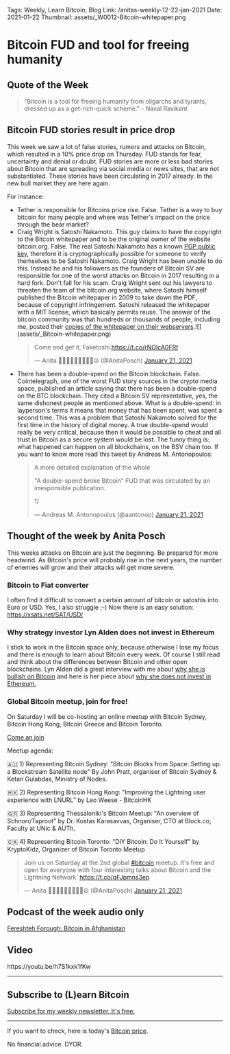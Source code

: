 Tags: Weekly, Learn Bitcoin, Blog
Link: /anitas-weekly-12-22-jan-2021
Date: 2021-01-22
Thumbnail: assets/_W0012-Bitcoin-whitepaper.png

# Bitcoin FUD and tool for freeing humanity

<h2>Quote of the Week</h2>
<blockquote>"Bitcoin is a tool for freeing humanity from oligarchs and tyrants, dressed up as a get-rich-quick scheme." - Naval Ravikant</blockquote>

<h2>Bitcoin FUD stories result in price drop</h2>
This week we saw a lot of false stories, rumors and attacks on Bitcoin, which resulted in a 10% price drop on Thursday. FUD stands for fear, uncertainty and denial or doubt. FUD stories are more or less bad stories about Bitcoin that are spreading via social media or news sites, that are not substantiated. These stories have been circulating in 2017 already. In the new bull market they are here again.

For instance:
<ul>
 	<li>Tether is responsible for Bitcoins price rise. False. Tether is a way to buy bitcoin for many people and where was Tether's impact on the price through the bear market?</li>
 	<li>Craig Wright is Satoshi Nakamoto. This guy claims to have the copyright to the Bitcoin whitepaper and to be the original owner of the website bitcoin.org. False. The real Satoshi Nakamoto has a known <a href="//bitcoin.org/satoshinakamoto.asc”" target="”_blank”" rel="noopener">PGP public key</a>, therefore it is cryptographically possible for someone to verify themselves to be Satoshi Nakamoto. Craig Wright has been unable to do this. Instead he and his followers as the founders of Bitcoin SV are responsible for one of the worst attacks on Bitcoin in 2017 resulting in a hard fork. Don't fall for his scam. Craig Wright sent out his lawyers to threaten the team of the bitcoin.org website, where Satoshi himself published the Bitcoin whitepaper in 2009 to take down the PDF, because of copyright infringement. Satoshi released the whitepaper with a MIT license, which basically permits reuse. The answer of the bitcoin community was that hundreds or thousands of people, including me, posted their <a href="https://anitaposch.com/bitcoin-whitepaper.pdf" rel="noopener" target="_blank">copies of the whitepaper on their webservers</a>.![](assets/_Bitcoin-whitepaper.png)
<div class="white-box">
<blockquote class="twitter-tweet"><p lang="en" dir="ltr">Come and get it, Faketoshi.<a href="https://t.co/rNOlcA0FRt">https://t.co/rNOlcA0FRt</a></p>&mdash; Anita ✊🏼🔑🏳️‍🌈🏊🏻🚴‍♂️☮️ (@AnitaPosch) <a href="https://twitter.com/AnitaPosch/status/1352223775484485633?ref_src=twsrc%5Etfw">January 21, 2021</a></blockquote> <script async src="https://platform.twitter.com/widgets.js" charset="utf-8"></script> </div>

 </li>
 	<li>There has been a double-spend on the Bitcoin blockchain. False. Cointelegraph, one of the worst FUD story sources in the crypto media space, published an article saying that there has been a double-spend on the BTC blockchain. They cited a Bitcoin SV representative, yes, the same dishonest people as mentioned above. What is a double-spend: in layperson's terms it means that money that has been spent, was spent a second time. This was a problem that Satoshi Nakamoto solved for the first time in the history of digital money. A true double-spend would really be very critical, because then it would be possible to cheat and all trust in Bitcoin as a secure system would be lost. The funny thing is: what happened can happen on all blockchains, on the BSV chain too. If you want to know more read this tweet by Andreas M. Antonopoulos:
<div class="white-box">
<blockquote class="twitter-tweet">
<p dir="ltr" lang="en">A more detailed explanation of the whole

"A double-spend broke Bitcoin" FUD that was circulated by an irresponsible publication.

1/</p>
— Andreas M. Antonopoulos (@aantonop) <a href="https://twitter.com/aantonop/status/1352258125932371968?ref_src=twsrc%5Etfw">January 21, 2021</a></blockquote>
<script async src="https://platform.twitter.com/widgets.js" charset="utf-8"></script>

</div></li>
</ul>


<h2>Thought of the week by Anita Posch</h2>
<div class="white-box">This weeks attacks on Bitcoin are just the beginning. Be prepared for more headwind. As Bitcoin's price will probably rise in the next years, the number of enemies will grow and their attacks will get more severe.</div>

<h3>Bitcoin to Fiat converter</h3>
I often find it difficult to convert a certain amount of bitcoin or satoshis into Euro or USD. Yes, I also struggle ;-) Now there is an easy solution: <a href="https://xsats.net/SAT/USD/" target="_blank" rel="noopener">https://xsats.net/SAT/USD/</a>
<h3>Why strategy investor Lyn Alden does not invest in Ethereum</h3>
I stick to work in the Bitcoin space only, because otherwise I lose my focus and there is enough to learn about Bitcoin every week. Of course I still read and think about the differences between Bitcoin and other open blockchains. Lyn Alden did a great interview with me about <a href="https://bitcoinundco.com/en/lyn-alden/" target="_blank" rel="noopener">why she is bullish on Bitcoin</a> and here is her piece about <a href="https://www.lynalden.com/ethereum-analysis/" target="_blank" rel="noopener">why she does not invest in Ethereum. </a>
<h3>Global Bitcoin meetup, join for free!</h3>
On Saturday I will be co-hosting an online meetup with Bitcoin Sydney, Bitcoin Hong Kong, Bitcoin Greece and Bitcoin Toronto.

<a href="https://youtu.be/JEiYSenTZnI" target="_blank" rel="noopener">Come an join</a>

Meetup agenda:

🇦🇺 1) Representing Bitcoin Sydney:
"Bitcoin Blocks from Space: Setting up a Blockstream Satellite node"
By John Pratt, organiser of Bitcoin Sydney &amp; Ketan Gulabdas, Ministry of Nodes.

🇭🇰 2) Representing Bitcoin Hong Kong:
"Improving the Lightning user experience with LNURL”
by Leo Weese - BitcoinHK

🇬🇷 3) Representing Thessaloniki's Bitcoin Meetup:
"An overview of Schnorr/Taproot"
by Dr. Kostas Karasavvas, Organiser, CTO at Block.co, Faculty at UNic &amp; AUTh.

🇨🇦 4) Representing Bitcoin Toronto:
"DIY Bitcoin: Do It Yourself"
by KryptoKidz, Organizer of Bitcoin Toronto Meetup
<div class="white-box">
<blockquote class="twitter-tweet">
<p dir="ltr" lang="en">Join us on Saturday at the 2nd global <a href="https://twitter.com/hashtag/bitcoin?src=hash&amp;ref_src=twsrc%5Etfw">#bitcoin</a> meetup. It's free and open for everyone with four interesting talks about Bitcoin and the Lightning Network. <a href="https://t.co/qFJpmns3ep">https://t.co/qFJpmns3ep</a></p>
— Anita ✊🏼🔑🏳️‍🌈🏊🏻🚴‍♂️☮️ (@AnitaPosch) <a href="https://twitter.com/AnitaPosch/status/1352355682184536066?ref_src=twsrc%5Etfw">January 21, 2021</a></blockquote>
<script async src="https://platform.twitter.com/widgets.js" charset="utf-8"></script>
</div>

<h2>Podcast of the week audio only</h2>
<a href="https://bitcoinundco.com/en/fereshteh-forough/" target="_blank" rel="noopener noreferrer">Fereshteh Forough: Bitcoin in Afghanistan</a>
<h2>Video</h2>
https://youtu.be/h7S1kxk1fKw

---
## Subscribe to (L)earn Bitcoin

[Subscribe for my weekly newsletter. It's free.](https://anita.link/weekly)

---

If you want to check, here is today's [Bitcoin price](https://www.coingecko.com/en/coins/bitcoin).

No financial advice. DYOR.